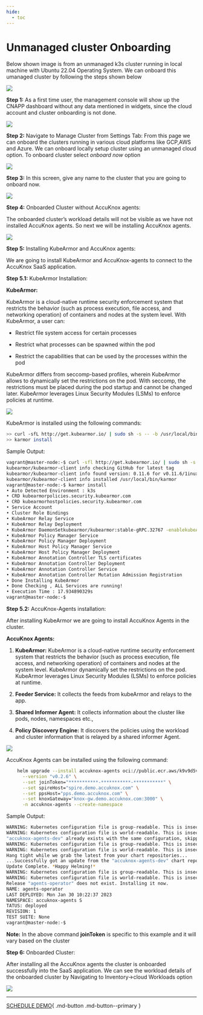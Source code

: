 ```yaml
---
hide:
  - toc
---
```


# **Unmanaged cluster Onboarding**

Below shown image is from an unmanaged k3s cluster running in local machine with Ubuntu 22.04 Operating System. We can onboard this umanaged cluster by following the steps shown below 

![](images/k3s.png)

**Step 1:** As a first time user, the management console will show up the CNAPP dashboard without any data mentioned in widgets, since the cloud account and cluster onboarding is not done. 

![](images/cnapp-dashboard.png)

**Step 2:** Navigate to Manage Cluster from Settings Tab: 
From this page we can onboard the clusters running in various cloud platforms like GCP,AWS and Azure. We can onboard locally setup cluster using an unmanaged cloud option. To onboard cluster select *onboard now* option

![](images/cluster-onboarding-1.png)

**Step 3:** In this screen, give any name to the cluster that you are going to onboard now.

![](images/cluster-onboarding-2.png)

**Step 4:** Onboarded Cluster without AccuKnox agents: 

The onboarded cluster’s workload details will not be visible as we have not installed AccuKnox agents. So next we will be installing AccuKnox agents.

![](images/cluster-onboarding-3.png)

**Step 5:** Installing KubeArmor and AccuKnox agents: 

We are going to install KubeArmor and AccuKnox-agents to connect to the AccuKnox SaaS application.

**Step 5.1:** KubeArmor Installation: 

**KubeArmor:** 

KubeArmor is a cloud-native runtime security enforcement system that restricts the behavior (such as process execution, file access, and networking operation) of containers and nodes at the system level. With KubeArmor, a user can:

+ Restrict file system access for certain processes

+ Restrict what processes can be spawned within the pod

+ Restrict the capabilities that can be used by the processes within the pod

KubeArmor differs from seccomp-based profiles, wherein KubeArmor allows to dynamically set the restrictions on the pod. With seccomp, the restrictions must be placed during the pod startup and cannot be changed later. KubeArmor leverages Linux Security Modules (LSMs) to enforce policies at runtime.

![](images/cluster-onboarding-4.png)

KubeArmor is installed using the following commands:

```bash
>> curl -sfL http://get.kubearmor.io/ | sudo sh -s -- -b /usr/local/bin
>> karmor install
```

Sample Output:

```sh
vagrant@master-node:-$ curl -sfl http://get.kubearmor.io/ | sudo sh -s -- -b /usr/local/bin
kubearmor/kubearmor-client info checking GitHub for latest tag
kubearmor/kubearmor-client info found version: 0.11.6 for v0.11.6/1inux/amd64
kubearmor/kubearmor-client info installed /usr/local/bin/karmor
vagrant@master-node:-$ karmor install
• Auto Detected Environment : k3s
• CRD kubearmorpolicies.security.kubearmor.com
• CRD kubearmorhostpolicies.security.kubearmor.com
• Service Account
• Cluster Role Bindings
• KubeArmor Relay Service
• KubeArmor Relay Deployment
• KubeArmor DaemonSetkubearmor/kubearmor:stable-gRPC.32767 -enablekubeArmorHostPolicy
• KubeArmor Policy Manager Service
• KubeArmor Policy Manager Deployment
• KubeArmor Host Policy Manager Service
• KubeArmor Host Policy Manager Deployment
• KubeArmor Annotation Controller TLS certificates
• KubeArmor Annotation Controller Deployment
• KubeArmor Annotation Controller Service
• KubeArmor Annotation Controller Mutation Admission Registration
• Done Installing KubeArmor
• Done Checking , ALL Services are running!
• Execution Time : 17.934890329s
vagrant@master-node:-$ 
```

**Step 5.2:** AccuKnox-Agents installation:

After installing KubeArmor we are going to install AccuKnox Agents in the cluster. 

**AccuKnox Agents:** 

1. **KubeArmor:**  KubeArmor is a cloud-native runtime security enforcement system that restricts the behavior (such as process execution, file access, and networking operation) of containers and nodes at the system level. KubeArmor dynamically set the restrictions on the pod. KubeArmor leverages Linux Security Modules (LSMs) to enforce policies at runtime.

2. **Feeder Service:** It collects the feeds from kubeArmor and relays to the app. 

3. **Shared Informer Agent:** It collects information about the cluster like pods, nodes, namespaces etc., 

4. **Policy Discovery Engine:** It discovers the policies using the workload and cluster information that is relayed by a shared informer Agent. 

![](images/cluster-onboarding-6.png)

AccuKnox Agents can be installed using the following command: 

```bash
    helm upgrade --install accuknox-agents oci://public.ecr.aws/k9v9d5v2/accuknox-agents \
      --version "v0.2.6" \
      --set joinToken="***********-***********-***********" \
      --set spireHost="spire.demo.accuknox.com" \
      --set ppsHost="pps.demo.accuknox.com" \
      --set knoxGateway="knox-gw.demo.accuknox.com:3000" \
      -n accuknox-agents --create-namespace
```

Sample Output:

```sh
WARNING: Kubernetes configuration file is group-readable. This is insecure. Location: /home/vagrant/.kube/config
WARNING: Kubernetes configuration file is world-readable. This is insecure. Location: /home/vagrant/.kube/config
"accuknox-agents-dev" already exists with the same configuration, skipping
WARNING: Kubernetes configuration file is group-readable. This is insecure. Location: /home/vagrant/.kube/config
WARNING: Kubernetes configuration file is world-readable. This is insecure. Location: /home/vagrant/.kube/config
Hang tight while we grab the latest from your chart repositories...
...Successfully got an update from the "accuknox-agents-dev" chart repository
Update Complete. *Happy Helming!*
WARNING: Kubernetes configuration file is group-readable. This is insecure. Location: /home/vagrant/.kube/config
WARNING: Kubernetes configuration file is world-readable. This is insecure. Location: /home/vagrant/.kube/config
Release "agents-operator" does not exist. Installing it now.
NAME: agents-operator
LAST DEPLOYED: Mon Jan 30 10:22:37 2023
NAMESPACE: accuknox-agents S
TATUS: deployed
REVISION: 1
TEST SUITE: None
vagrant@master-node:-$ 
```

**Note:** In the above command **joinToken**  is specific to this example and it will vary based on the cluster

**Step 6:** Onboarded Cluster: 

After installing all the AccuKnox agents the cluster is onboarded successfully into the SaaS application. We can see the workload details of the onboarded cluster by Navigating to Inventory->cloud Workloads option 

![](images/cluster-onboarding-8.png)


  - - - 
[SCHEDULE DEMO](https://www.accuknox.com/contact-us){ .md-button .md-button--primary }

